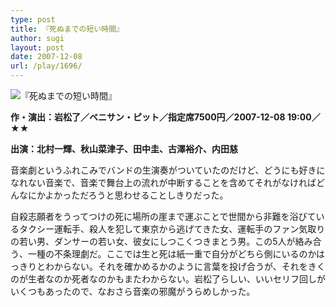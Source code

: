 ```yaml
---
type: post
title: 『死ぬまでの短い時間』
author: sugi
layout: post
date: 2007-12-08
url: /play/1696/
---
```

<img src="/play/20071208.jpg" alt="『死ぬまでの短い時間』" class="alignleft" />

**作・演出：岩松了／ベニサン・ピット／指定席7500円／2007-12-08 19:00／★★**

**出演：北村一輝、秋山菜津子、田中圭、古澤裕介、内田慈**

音楽劇というふれこみでバンドの生演奏がついていたのだけど、どうにも好きになれない音楽で、音楽で舞台上の流れが中断することを含めてそれがなければどんなにかよかっただろうと思わせることしきりだった。

自殺志願者をうってつけの死に場所の崖まで運ぶことで世間から非難を浴びているタクシー運転手、殺人を犯して東京から逃げてきた女、運転手のファン気取りの若い男、ダンサーの若い女、彼女にしつこくつきまとう男。この5人が絡み合う、一種の不条理劇だ。ここでは生と死は紙一重で自分がどちら側にいるのかはっきりとわからない。それを確かめるかのように言葉を投げ合うが、それをきくのが生者なのか死者なのかもまたわからない。岩松了らしい、いいセリフ回しがいくつもあったので、なおさら音楽の邪魔がうらめしかった。

